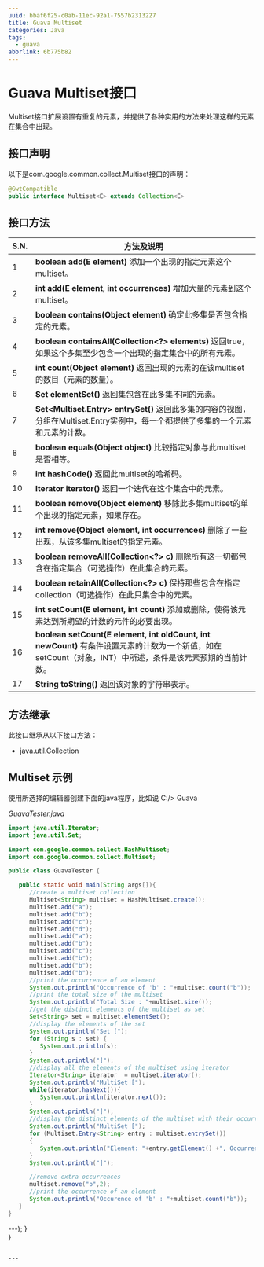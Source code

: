 ```yaml
---
uuid: bbaf6f25-c0ab-11ec-92a1-7557b2313227
title: Guava Multiset
categories: Java
tags:
  - guava
abbrlink: 6b775b82
---
```


# Guava Multiset接口

Multiset接口扩展设置有重复的元素，并提供了各种实用的方法来处理这样的元素在集合中出现。

## 接口声明

以下是com.google.common.collect.Multiset<E>接口的声明：

```java
@GwtCompatible
public interface Multiset<E> extends Collection<E>
```

## 接口方法

| S.N. | 方法及说明                                                   |
| ---- | ------------------------------------------------------------ |
| 1    | **boolean add(E element)**  添加一个出现的指定元素这个multiset。 |
| 2    | **int add(E element, int occurrences)**  增加大量的元素到这个multiset。 |
| 3    | **boolean contains(Object element)**  确定此多集是否包含指定的元素。 |
| 4    | **boolean containsAll(Collection<?> elements)**  返回true，如果这个多集至少包含一个出现的指定集合中的所有元素。 |
| 5    | **int count(Object element)**  返回出现的元素的在该multiset的数目（元素的数量）。 |
| 6    | **Set<E> elementSet()**  返回集包含在此多集不同的元素。      |
| 7    | **Set<Multiset.Entry<E>> entrySet()**  返回此多集的内容的视图，分组在Multiset.Entry实例中，每一个都提供了多集的一个元素和元素的计数。 |
| 8    | **boolean equals(Object object)** 比较指定对象与此multiset是否相等。 |
| 9    | **int hashCode()**  返回此multiset的哈希码。                 |
| 10   | **Iterator<E> iterator()**  返回一个迭代在这个集合中的元素。 |
| 11   | **boolean remove(Object element)**  移除此多集multiset的单个出现的指定元素，如果存在。 |
| 12   | **int remove(Object element, int occurrences)**  删除了一些出现，从该多集multiset的指定元素。 |
| 13   | **boolean removeAll(Collection<?> c)**  删除所有这一切都包含在指定集合（可选操作）在此集合的元素。 |
| 14   | **boolean retainAll(Collection<?> c)**  保持那些包含在指定collection（可选操作）在此只集合中的元素。 |
| 15   | **int setCount(E element, int count)**  添加或删除，使得该元素达到所期望的计数的元件的必要出现。 |
| 16   | **boolean setCount(E element, int oldCount, int newCount)**  			有条件设置元素的计数为一个新值，如在setCount（对象，INT）中所述，条件是该元素预期的当前计数。 |
| 17   | **String toString()**  返回该对象的字符串表示。              |

## 方法继承

此接口继承从以下接口方法：

- java.util.Collection

## Multiset 示例

使用所选择的编辑器创建下面的java程序，比如说 C:/> Guava

*GuavaTester.java*

```java
import java.util.Iterator;
import java.util.Set;

import com.google.common.collect.HashMultiset;
import com.google.common.collect.Multiset;

public class GuavaTester {

   public static void main(String args[]){
      //create a multiset collection
      Multiset<String> multiset = HashMultiset.create();
      multiset.add("a");
      multiset.add("b");
      multiset.add("c");
      multiset.add("d");
      multiset.add("a");
      multiset.add("b");
      multiset.add("c");
      multiset.add("b");
      multiset.add("b");
      multiset.add("b");
      //print the occurrence of an element
      System.out.println("Occurrence of 'b' : "+multiset.count("b"));
      //print the total size of the multiset
      System.out.println("Total Size : "+multiset.size());
      //get the distinct elements of the multiset as set
      Set<String> set = multiset.elementSet();
      //display the elements of the set
      System.out.println("Set [");
      for (String s : set) {			
         System.out.println(s);		    
      }
      System.out.println("]");
      //display all the elements of the multiset using iterator
      Iterator<String> iterator  = multiset.iterator();
      System.out.println("MultiSet [");
      while(iterator.hasNext()){
         System.out.println(iterator.next());
      }
      System.out.println("]");		
      //display the distinct elements of the multiset with their occurrence count
      System.out.println("MultiSet [");
      for (Multiset.Entry<String> entry : multiset.entrySet())
      {
         System.out.println("Element: "+entry.getElement() +", Occurrence(s): " + entry.getCount());		    
      }
      System.out.println("]");		

      //remove extra occurrences 
      multiset.remove("b",2);
      //print the occurrence of an element
      System.out.println("Occurence of 'b' : "+multiset.count("b"));
   }	
}
```

---);
   }	
}
```

---